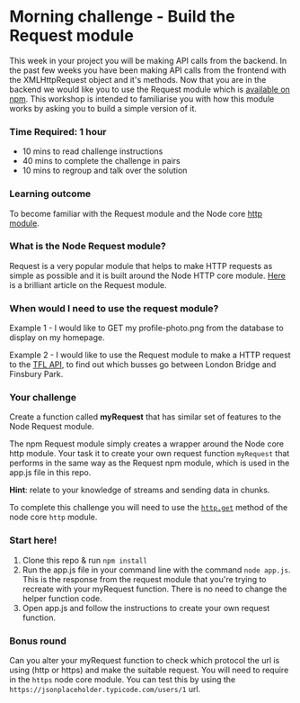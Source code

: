 # Morning challenge - Build the Request module
This week in your project you will be making API calls from the backend. In the past few weeks you have been making API calls from the frontend with the XMLHttpRequest object and it's methods. Now that you are in the backend we would like you to use the Request module which is [available on npm](https://www.npmjs.com/package/request). This workshop is intended to familiarise you with how this module works by asking you to build a simple version of it.

### Time Required: 1 hour
  - 10 mins to read challenge instructions
  - 40 mins to complete the challenge in pairs
  - 10 mins to regroup and talk over the solution

### Learning outcome
To become familiar with the Request module and the Node core [http module](https://nodejs.org/api/http.html).

### What is the Node Request module?
Request is a very popular module that helps to make HTTP requests as simple as possible and it is built around the Node HTTP core module. [Here](http://stackabuse.com/the-node-js-request-module/) is a brilliant article on the Request module.

### When would I need to use the request module?
Example 1 - I would like to GET my profile-photo.png from the database to display on my homepage.

Example 2 - I would like to use the Request module to make a HTTP request to the [TFL API](https://api.tfl.gov.uk/), to find out which busses go between London Bridge and Finsbury Park.

### Your challenge
Create a function called **myRequest** that has similar set of features to the Node Request module.

The npm Request module simply creates a wrapper around the Node core http module. Your task it to create your own request function `myRequest` that performs in the same way as the Request npm module, which is used in the app.js file in this repo.

**Hint**: relate to your knowledge of streams and sending data in chunks.

To complete this challenge you will need to use the [`http.get`](https://nodejs.org/api/http.html#http_http_get_options_callback) method of the node core `http` module.

### Start here!
1) Clone this repo & run `npm install`
2) Run the app.js file in your command line with the command `node app.js`. This is the response from the request module that you're trying to recreate with your myRequest function. There is no need to change the helper function code.
3) Open app.js and follow the instructions to create your own request function. 

### Bonus round
Can you alter your myRequest function to check which protocol the url is using (http or https) and make the suitable request. You will need to require in the `https` node core module. You can test this by using the `https://jsonplaceholder.typicode.com/users/1` url.
